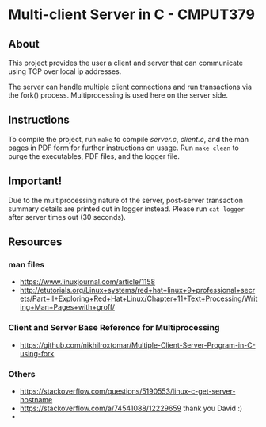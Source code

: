 
# Multi-client Server in C - CMPUT379

## About
This project provides the user a client and server that can communicate using TCP over local ip addresses.

The server can handle multiple client connections and run transactions via the fork() process. Multiprocessing
is used here on the server side. 

## Instructions
To compile the project, run ```make``` to compile *server.c*, *client.c*, and the man pages in PDF form
for further instructions on usage. Run ```make clean``` to purge the executables, PDF files, and the logger file.

## Important!
Due to the multiprocessing nature of the server, post-server transaction summary details are printed out in logger instead. 
Please run ```cat logger``` after server times out (30 seconds). 

## Resources

### man files
* https://www.linuxjournal.com/article/1158 
* http://etutorials.org/Linux+systems/red+hat+linux+9+professional+secrets/Part+II+Exploring+Red+Hat+Linux/Chapter+11+Text+Processing/Writing+Man+Pages+with+groff/

### Client and Server Base Reference for Multiprocessing
* https://github.com/nikhilroxtomar/Multiple-Client-Server-Program-in-C-using-fork

### Others
* https://stackoverflow.com/questions/5190553/linux-c-get-server-hostname
* https://stackoverflow.com/a/74541088/12229659 thank you David :)
*  
